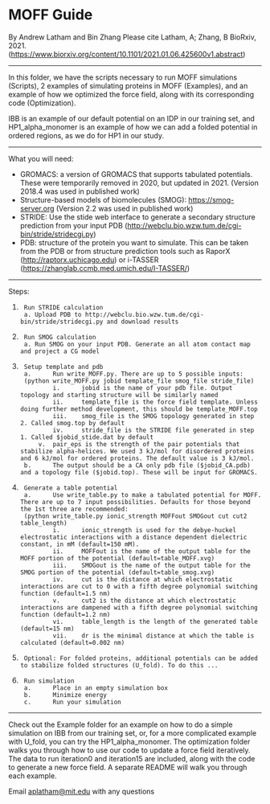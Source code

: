 # MOFF Guide
By Andrew Latham and Bin Zhang
Please cite Latham, A; Zhang, B BioRxiv, 2021. (https://www.biorxiv.org/content/10.1101/2021.01.06.425600v1.abstract)

-------------------------------------------------------------------------------------------------------------------------------------------------------------------------------------------------------------
In this folder, we have the scripts necessary to run MOFF simulations (Scripts), 2 examples of simulating proteins in MOFF (Examples), and an example of how we optimized the force field, along with its corresponding code (Optimization).

IBB is an example of our default potential on an IDP in our training set, and HP1_alpha_monomer is an example of how we can add a folded potential in ordered regions, as we do for HP1 in our study.

-------------------------------------------------------------------------------------------------------------------------------------------------------------------------------------------------------------
What you will need:
- GROMACS: a version of GROMACS that supports tabulated potentials. These were temporarily removed in 2020, but updated in 2021. (Version 2018.4 was used in published work)
- Structure-based models of biomolecules (SMOG): https://smog-server.org (Version 2.2 was used in published work)
- STRIDE: Use the stide web interface to generate a secondary structure prediction from your input PDB (http://webclu.bio.wzw.tum.de/cgi-bin/stride/stridecgi.py)
- PDB: structure of the protein you want to simulate. This can be taken from the PDB or from structure prediction tools such as RaporX (http://raptorx.uchicago.edu) or i-TASSER (https://zhanglab.ccmb.med.umich.edu/I-TASSER/)


---------------------------------------------------------------------------------------------------------------------------------------------------------------------------------------------------------------
Steps:
1.		Run STRIDE calculation
		a. Upload PDB to http://webclu.bio.wzw.tum.de/cgi-bin/stride/stridecgi.py and download results
2.		Run SMOG calculation
		a. Run SMOG on your input PDB. Generate an all atom contact map and project a CG model
3.      Setup template and pdb
        a.      Run write_MOFF.py. There are up to 5 possible inputs:
        (python write_MOFF.py jobid template_file smog_file stride_file)
        		i.		jobid is the name of your pdb file. Output topology and starting structure will be similarly named
        		ii.		template_file is the force field template. Unless doing further method development, this should be template_MOFF.top
        		iii.	smog_file is the SMOG topology generated in step 2. Called smog.top by default
        		iv.		stride_file is the STRIDE file generated in step 1. Called $jobid_stide.dat by default
			v.	pair_eps is the strength of the pair potentials that stabilize alpha-helices. We used 3 kJ/mol for disordered proteins and 6 kJ/mol for ordered proteins. The default value is 3 kJ/mol.
        b.      The output should be a CA only pdb file ($jobid_CA.pdb) and a topology file ($jobid.top). These will be input for GROMACS.
4.      Generate a table potential
        a.      Use write_table.py to make a tabulated potential for MOFF. There are up to 7 input possibilities. Defaults for those beyond the 1st three are recommended:
        (python write_table.py ionic_strength MOFFout SMOGout cut cut2 table_length)
                i.      ionic_strength is used for the debye-huckel electrostatic interactions with a distance dependent dielectric constant, in mM (default=150 mM).
                ii.     MOFFout is the name of the output table for the MOFF portion of the potential (default=table_MOFF.xvg)
                iii.    SMOGout is the name of the output table for the SMOG portion of the potential (default=table_smog.xvg)
                iv.    	cut is the distance at which electrostatic interactions are cut to 0 with a fifth degree polynomial switching function (default=1.5 nm)
                v.     	cut2 is the distance at which electrostatic interactions are dampened with a fifth degree polynomial switching function (default=1.2 nm)
                vi.     table_length is the length of the generated table (default=15 nm)
                vii.    dr is the minimal distance at which the table is calculated (default=0.002 nm)
5.      Optional: For folded proteins, additional potentials can be added to stabilize folded structures (U_fold). To do this ...

6.      Run simulation
        a.      Place in an empty simulation box
        b.      Minimize energy
        c.      Run your simulation
        
---------------------------------------------------------------------------------------------------------------------------------------------------------------------------------------------------------------

Check out the Example folder for an example on how to do a simple simulation on IBB from our training set, or, for a more complicated example with U_fold, you can try the HP1_alpha_monomer. The optimization folder walks you through how to use our code to update a force field iteratively. The data to run iteration0 and iteration15 are included, along with the code to generate a new force field. A separate README will walk you through each example.

Email aplatham@mit.edu with any questions
